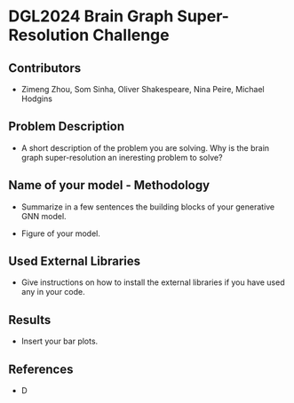 # DGL2024 Brain Graph Super-Resolution Challenge

## Contributors

- Zimeng Zhou, Som Sinha, Oliver Shakespeare, Nina Peire, Michael Hodgins

## Problem Description

- A short description of the problem you are solving. Why is the brain graph super-resolution an ineresting problem to solve?

## Name of your model - Methodology

- Summarize in a few sentences the building blocks of your generative GNN model.

- Figure of your model.

## Used External Libraries

- Give instructions on how to install the external libraries if you have used any in your code.

## Results

- Insert your bar plots.

## References

- D
